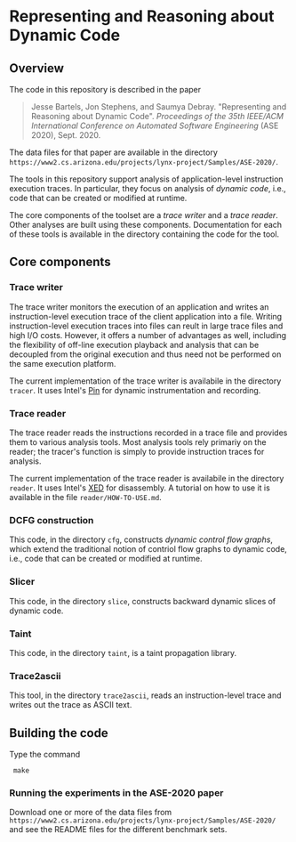 # Representing and Reasoning about Dynamic Code

## Overview
The code in this repository is described in the paper

> Jesse Bartels, Jon Stephens, and Saumya Debray. "Representing and Reasoning about Dynamic Code".  *Proceedings of the 35th IEEE/ACM International Conference on Automated Software Engineering* (ASE 2020), Sept. 2020.

The data files for that paper are available in the directory `https://www2.cs.arizona.edu/projects/lynx-project/Samples/ASE-2020/`.

The tools in this repository support analysis of application-level instruction execution traces.  In particular, they focus on analysis of *dynamic code*, i.e., code that can be created or modified at  runtime.

The core components of the toolset are a *trace writer* and a *trace reader*.  Other analyses are built using these components.  Documentation for each of these tools is available in the directory containing the code for the tool.

## Core components

### Trace writer

The trace writer monitors the execution of an application and writes an instruction-level execution trace of the client application into a file.  Writing instruction-level execution traces into files can reult in large trace files and high I/O costs.  However, it offers a number of advantages as well, including the flexibility of off-line execution playback and analysis that can be decoupled from the original execution and thus need not be performed on the same execution platform.

The current implementation of the trace writer is availabile in the directory `tracer`.  It uses Intel's [Pin](https://software.intel.com/content/www/us/en/develop/articles/pin-a-dynamic-binary-instrumentation-tool.html) for dynamic instrumentation and recording.

### Trace reader

The trace reader reads the instructions recorded in a trace file and provides them to various analysis tools.  Most analysis tools rely primariy on the reader; the tracer's function is simply to provide instruction traces for analysis.

The current implementation of the trace reader is availabile in the directory `reader`.  It uses Intel's [XED](https://intelxed.github.io/) for disassembly.  A tutorial on how to use it is available in the file `reader/HOW-TO-USE.md`.

### DCFG construction
This code, in the directory `cfg`, constructs *dynamic control flow graphs*, which extend the traditional notion of contriol flow graphs to dynamic code, i.e., code that can be created or modified at runtime.

### Slicer
This code, in the directory `slice`, constructs backward dynamic slices of dynamic code.

### Taint
This code, in the directory `taint`, is a taint propagation library.

### Trace2ascii
This tool, in the directory `trace2ascii`, reads an instruction-level trace and writes out the trace as ASCII text.

## Building the code
Type the command

     make

### Running the experiments in the ASE-2020 paper
Download one or more of the data files from `https://www2.cs.arizona.edu/projects/lynx-project/Samples/ASE-2020/` and see the README files for the different benchmark sets.
